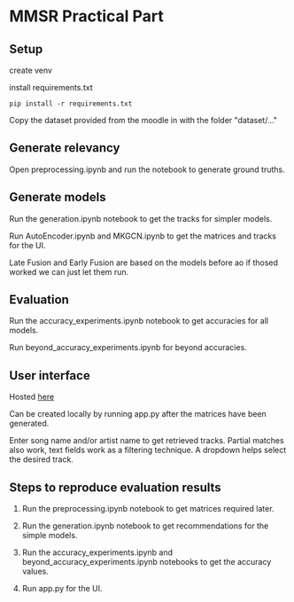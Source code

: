 # MMSR Practical Part

## Setup

create venv

install requirements.txt

```shell
pip install -r requirements.txt
```

Copy the dataset provided from the moodle in with the folder "dataset/..."

## Generate relevancy

Open preprocessing.ipynb and run the notebook to generate ground truths.

## Generate models

Run the generation.ipynb notebook to get the tracks for simpler models.

Run AutoEncoder.ipynb and MKGCN.ipynb to get the matrices and tracks for the UI.

Late Fusion and Early Fusion are based on the models before ao if thosed worked we can just let them run.

## Evaluation

Run the accuracy_experiments.ipynb notebook to get accuracies for all models.

Run beyond_accuracy_experiments.ipynb for beyond accuracies.

## User interface

Hosted [here](https://huggingface.co/spaces/Abhi0531/MMSR-3)

Can be created locally by running app.py after the matrices have been generated. 

Enter song name and/or artist name to get retrieved tracks. Partial matches also work, text fields work as a filtering technique. A dropdown helps select the desired track. 

## Steps to reproduce evaluation results

1. Run the preprocessing.ipynb notebook to get matrices required later.

2. Run the generation.ipynb notebook to get recommendations for the simple models.

3. Run the accuracy_experiments.ipynb and beyond_accuracy_experiments.ipynb notebooks to get the accuracy values.

4. Run app.py for the UI.